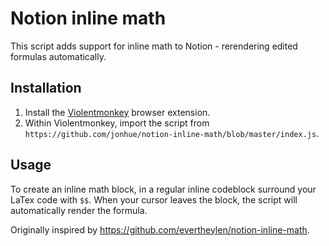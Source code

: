 # Notion inline math

This script adds support for inline math to Notion - rerendering edited formulas automatically.

## Installation

1. Install the [Violentmonkey](https://violentmonkey.github.io/) browser extension.
1. Within Violentmonkey, import the script from `https://github.com/jonhue/notion-inline-math/blob/master/index.js`.

## Usage

To create an inline math block, in a regular inline codeblock surround your LaTex code with `$$`. When your cursor leaves the block, the script will automatically render the formula.

Originally inspired by https://github.com/evertheylen/notion-inline-math.
